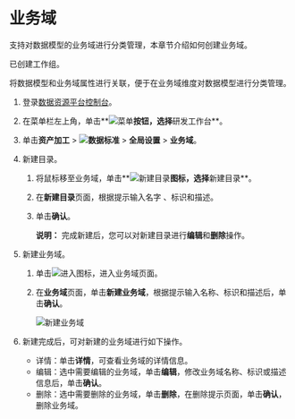 # 业务域

支持对数据模型的业务域进行分类管理，本章节介绍如何创建业务域。

已创建工作组。

将数据模型和业务域属性进行关联，便于在业务域维度对数据模型进行分类管理。

1.  登录[数据资源平台控制台](https://dataq.console.aliyun.com)。

2.  在菜单栏左上角，单击**![菜单](https://static-aliyun-doc.oss-accelerate.aliyuncs.com/assets/img/zh-CN/6504337061/p188771.png)**按钮，选择**研发工作台**。

3.  单击**资产加工** \> **![数据标准](https://static-aliyun-doc.oss-accelerate.aliyuncs.com/assets/img/zh-CN/6358100161/p208862.png)** \> **全局设置** \> **业务域**。

4.  新建目录。

    1.  将鼠标移至业务域，单击**![新建目录](https://static-aliyun-doc.oss-accelerate.aliyuncs.com/assets/img/zh-CN/2521067061/p188899.png)**图标，选择**新建目录**。

    2.  在**新建目录**页面，根据提示输入名字 、标识和描述。

    3.  单击**确认**。

        **说明：** 完成新建后，您可以对新建目录进行**编辑**和**删除**操作。

5.  新建业务域。

    1.  单击![进入](https://static-aliyun-doc.oss-accelerate.aliyuncs.com/assets/img/zh-CN/6504337061/p188815.png)图标，进入业务域页面。

    2.  在**业务域**页面，单击**新建业务域**，根据提示输入名称、标识和描述后，单击**确认**。

        ![新建业务域](https://static-aliyun-doc.oss-accelerate.aliyuncs.com/assets/img/zh-CN/4776160161/p213059.png)

6.  新建完成后，可对新建的业务域进行如下操作。

    -   详情：单击**详情**，可查看业务域的详情信息。
    -   编辑：选中需要编辑的业务域，单击**编辑**，修改业务域名称、标识或描述信息后，单击**确认**。
    -   删除：选中需要删除的业务域，单击**删除**，在删除提示页面，单击**确认**，删除业务域。

